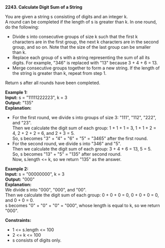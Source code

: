 **2243. Calculate Digit Sum of a String**  

You are given a string s consisting of digits and an integer k.  
A round can be completed if the length of s is greater than k. In one round, do the following:  
- Divide s into consecutive groups of size k such that the first k characters are in the first group, the next k characters are in the second group, and so on. Note that the size of the last group can be smaller than k.
- Replace each group of s with a string representing the sum of all its digits. For example, "346" is replaced with "13" because 3 + 4 + 6 = 13.
- Merge consecutive groups together to form a new string. If the length of the string is greater than k, repeat from step 1.

Return s after all rounds have been completed.

**Example 1:**  
**Input:** s = "11111222223", k = 3  
**Output:** "135"  
**Explanation:**  
- For the first round, we divide s into groups of size 3: "111", "112", "222", and "23".  
  Then we calculate the digit sum of each group: 1 + 1 + 1 = 3, 1 + 1 + 2 = 4, 2 + 2 + 2 = 6, and 2 + 3 = 5.  
  So, s becomes "3" + "4" + "6" + "5" = "3465" after the first round.  
- For the second round, we divide s into "346" and "5".  
  Then we calculate the digit sum of each group: 3 + 4 + 6 = 13, 5 = 5.  
  So, s becomes "13" + "5" = "135" after second round.  
  Now, s.length <= k, so we return "135" as the answer.  

**Example 2:**  
**Input:** s = "00000000", k = 3  
**Output:** "000"  
**Explanation:**  
We divide s into "000", "000", and "00".  
Then we calculate the digit sum of each group: 0 + 0 + 0 = 0, 0 + 0 + 0 = 0, and 0 + 0 = 0.  
s becomes "0" + "0" + "0" = "000", whose length is equal to k, so we return "000".  

**Constraints:**  
- 1 <= s.length <= 100
- 2 <= k <= 100
- s consists of digits only.